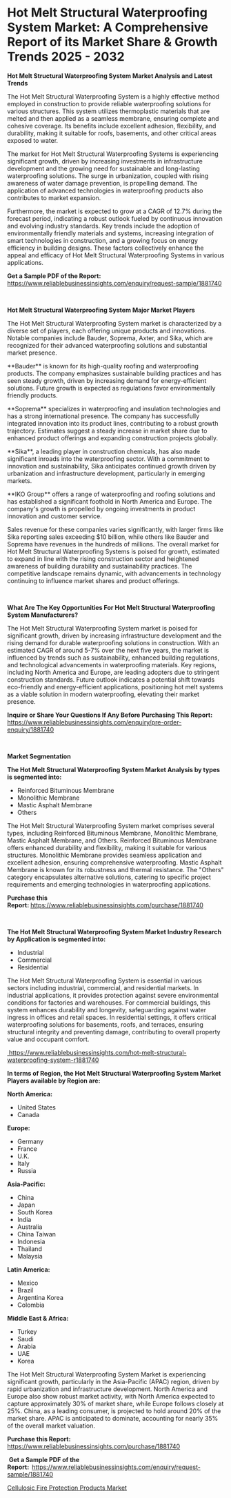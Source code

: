 <p><h1>Hot Melt Structural Waterproofing System Market: A Comprehensive Report of its Market Share & Growth Trends 2025 - 2032</h1></p><p><strong>Hot Melt Structural Waterproofing System Market Analysis and Latest Trends</strong></p>
<p><p>The Hot Melt Structural Waterproofing System is a highly effective method employed in construction to provide reliable waterproofing solutions for various structures. This system utilizes thermoplastic materials that are melted and then applied as a seamless membrane, ensuring complete and cohesive coverage. Its benefits include excellent adhesion, flexibility, and durability, making it suitable for roofs, basements, and other critical areas exposed to water.</p><p>The market for Hot Melt Structural Waterproofing Systems is experiencing significant growth, driven by increasing investments in infrastructure development and the growing need for sustainable and long-lasting waterproofing solutions. The surge in urbanization, coupled with rising awareness of water damage prevention, is propelling demand. The application of advanced technologies in waterproofing products also contributes to market expansion.</p><p>Furthermore, the market is expected to grow at a CAGR of 12.7% during the forecast period, indicating a robust outlook fueled by continuous innovation and evolving industry standards. Key trends include the adoption of environmentally friendly materials and systems, increasing integration of smart technologies in construction, and a growing focus on energy efficiency in building designs. These factors collectively enhance the appeal and efficacy of Hot Melt Structural Waterproofing Systems in various applications.</p></p>
<p><strong>Get a Sample PDF of the Report:&nbsp;</strong> <a href="https://www.reliablebusinessinsights.com/enquiry/request-sample/1881740?utm_campaign=3352&utm_medium=2&utm_source=Github&utm_content=ia&utm_term=03042025&utm_id=hot-melt-structural-waterproofing-system">https://www.reliablebusinessinsights.com/enquiry/request-sample/1881740</a></p>
<p>&nbsp;</p>
<p><strong>Hot Melt Structural Waterproofing System Major Market Players</strong></p>
<p><p>The Hot Melt Structural Waterproofing System market is characterized by a diverse set of players, each offering unique products and innovations. Notable companies include Bauder, Soprema, Axter, and Sika, which are recognized for their advanced waterproofing solutions and substantial market presence.</p><p>**Bauder** is known for its high-quality roofing and waterproofing products. The company emphasizes sustainable building practices and has seen steady growth, driven by increasing demand for energy-efficient solutions. Future growth is expected as regulations favor environmentally friendly products.</p><p>**Soprema** specializes in waterproofing and insulation technologies and has a strong international presence. The company has successfully integrated innovation into its product lines, contributing to a robust growth trajectory. Estimates suggest a steady increase in market share due to enhanced product offerings and expanding construction projects globally.</p><p>**Sika**, a leading player in construction chemicals, has also made significant inroads into the waterproofing sector. With a commitment to innovation and sustainability, Sika anticipates continued growth driven by urbanization and infrastructure development, particularly in emerging markets.</p><p>**IKO Group** offers a range of waterproofing and roofing solutions and has established a significant foothold in North America and Europe. The company's growth is propelled by ongoing investments in product innovation and customer service.</p><p>Sales revenue for these companies varies significantly, with larger firms like Sika reporting sales exceeding $10 billion, while others like Bauder and Soprema have revenues in the hundreds of millions. The overall market for Hot Melt Structural Waterproofing Systems is poised for growth, estimated to expand in line with the rising construction sector and heightened awareness of building durability and sustainability practices. The competitive landscape remains dynamic, with advancements in technology continuing to influence market shares and product offerings.</p></p>
<p>&nbsp;</p>
<p><strong>What Are The Key Opportunities For Hot Melt Structural Waterproofing System Manufacturers?</strong></p>
<p><p>The Hot Melt Structural Waterproofing System market is poised for significant growth, driven by increasing infrastructure development and the rising demand for durable waterproofing solutions in construction. With an estimated CAGR of around 5-7% over the next five years, the market is influenced by trends such as sustainability, enhanced building regulations, and technological advancements in waterproofing materials. Key regions, including North America and Europe, are leading adopters due to stringent construction standards. Future outlook indicates a potential shift towards eco-friendly and energy-efficient applications, positioning hot melt systems as a viable solution in modern waterproofing, elevating their market presence.</p></p>
<p><strong>Inquire or Share Your Questions If Any Before Purchasing This Report:</strong> <a href="https://www.reliablebusinessinsights.com/enquiry/pre-order-enquiry/1881740?utm_campaign=3352&utm_medium=2&utm_source=Github&utm_content=ia&utm_term=03042025&utm_id=hot-melt-structural-waterproofing-system">https://www.reliablebusinessinsights.com/enquiry/pre-order-enquiry/1881740</a></p>
<p>&nbsp;</p>
<p><strong>Market Segmentation</strong></p>
<p><strong>The Hot Melt Structural Waterproofing System Market Analysis by types is segmented into:</strong></p>
<p><ul><li>Reinforced Bituminous Membrane</li><li>Monolithic Membrane</li><li>Mastic Asphalt Membrane</li><li>Others</li></ul></p>
<p><p>The Hot Melt Structural Waterproofing System market comprises several types, including Reinforced Bituminous Membrane, Monolithic Membrane, Mastic Asphalt Membrane, and Others. Reinforced Bituminous Membrane offers enhanced durability and flexibility, making it suitable for various structures. Monolithic Membrane provides seamless application and excellent adhesion, ensuring comprehensive waterproofing. Mastic Asphalt Membrane is known for its robustness and thermal resistance. The "Others" category encapsulates alternative solutions, catering to specific project requirements and emerging technologies in waterproofing applications.</p></p>
<p><strong>Purchase this Report:&nbsp;</strong><a href="https://www.reliablebusinessinsights.com/purchase/1881740?utm_campaign=3352&utm_medium=2&utm_source=Github&utm_content=ia&utm_term=03042025&utm_id=hot-melt-structural-waterproofing-system">https://www.reliablebusinessinsights.com/purchase/1881740</a></p>
<p>&nbsp;</p>
<p><strong>The Hot Melt Structural Waterproofing System Market Industry Research by Application is segmented into:</strong></p>
<p><ul><li>Industrial</li><li>Commercial</li><li>Residential</li></ul></p>
<p><p>The Hot Melt Structural Waterproofing System is essential in various sectors including industrial, commercial, and residential markets. In industrial applications, it provides protection against severe environmental conditions for factories and warehouses. For commercial buildings, this system enhances durability and longevity, safeguarding against water ingress in offices and retail spaces. In residential settings, it offers critical waterproofing solutions for basements, roofs, and terraces, ensuring structural integrity and preventing damage, contributing to overall property value and occupant comfort.</p></p>
<p><a href="https://www.reliablebusinessinsights.com/hot-melt-structural-waterproofing-system-r1881740?utm_campaign=3352&utm_medium=2&utm_source=Github&utm_content=ia&utm_term=03042025&utm_id=hot-melt-structural-waterproofing-system">&nbsp;https://www.reliablebusinessinsights.com/hot-melt-structural-waterproofing-system-r1881740</a></p>
<p><strong>In terms of Region, the Hot Melt Structural Waterproofing System Market Players available by Region are:</strong></p>
<p>
    <p> <strong> North America: </strong>
        <ul>
            <li>United States</li>
            <li>Canada</li>
        </ul>
        </p> 
    <p> <strong> Europe: </strong>
        <ul>
            <li>Germany</li>
            <li>France</li>
            <li>U.K.</li>
            <li>Italy</li>
            <li>Russia</li>
        </ul>
        </p> 
    <p> <strong> Asia-Pacific: </strong>
        <ul>
            <li>China</li>
            <li>Japan</li>
            <li>South Korea</li>
            <li>India</li>
            <li>Australia</li>
            <li>China Taiwan</li>
            <li>Indonesia</li>
            <li>Thailand</li>
            <li>Malaysia</li>
        </ul>
        </p> 
    <p> <strong> Latin America: </strong>
        <ul>
            <li>Mexico</li>
            <li>Brazil</li>
            <li>Argentina Korea</li>
            <li>Colombia</li>
        </ul>
        </p> 
    <p> <strong> Middle East & Africa: </strong>
        <ul>
            <li>Turkey</li>
            <li>Saudi</li>
            <li>Arabia</li>
            <li>UAE</li>
            <li>Korea</li>
        </ul>
    </p>
    </p>
<p><p>The Hot Melt Structural Waterproofing System Market is experiencing significant growth, particularly in the Asia-Pacific (APAC) region, driven by rapid urbanization and infrastructure development. North America and Europe also show robust market activity, with North America expected to capture approximately 30% of market share, while Europe follows closely at 25%. China, as a leading consumer, is projected to hold around 20% of the market share. APAC is anticipated to dominate, accounting for nearly 35% of the overall market valuation.</p></p>
<p><strong>Purchase this Report: </strong><a href="https://www.reliablebusinessinsights.com/purchase/1881740?utm_campaign=3352&utm_medium=2&utm_source=Github&utm_content=ia&utm_term=03042025&utm_id=hot-melt-structural-waterproofing-system">https://www.reliablebusinessinsights.com/purchase/1881740</a></p>
<p>&nbsp;<strong>Get a Sample PDF of the Report:&nbsp;&nbsp;</strong><a href="https://www.reliablebusinessinsights.com/enquiry/request-sample/1881740?utm_campaign=3352&utm_medium=2&utm_source=Github&utm_content=ia&utm_term=03042025&utm_id=hot-melt-structural-waterproofing-system">https://www.reliablebusinessinsights.com/enquiry/request-sample/1881740</a></p>
<p><strong></strong></p>
<p><p><a href="https://github.com/hamremunazm4/Market-Research-Report-List-1/blob/main/cellulosic-fire-protection-products-market.md?utm_campaign=3352&utm_medium=2&utm_source=Github&utm_content=ia&utm_term=03042025&utm_id=hot-melt-structural-waterproofing-system">Cellulosic Fire Protection Products Market</a></p></p>